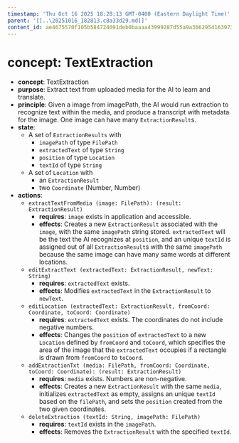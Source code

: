```yaml
---
timestamp: 'Thu Oct 16 2025 18:28:13 GMT-0400 (Eastern Daylight Time)'
parent: '[[..\20251016_182813.c8a33d29.md]]'
content_id: ae4675570f105b584724091deb0baaaa43999287d55a9a366295416397310797
---
```


# concept: TextExtraction

* **concept**: TextExtraction
* **purpose**: Extract text from uploaded media for the AI to learn and translate.
* **principle**: Given a image from imagePath, the AI would run extraction to recognize text within the media, and produce a transcript with metadata for the image. One image can have many `ExtractionResult`s.
* **state**:
  * A set of `ExtractionResults` with
    * `imagePath` of type `FilePath`
    * `extractedText` of type `String`
    * `position` of type `Location`
    * `textId` of type `String`
  * A set of `Location` with
    * an `ExtractionResult`
    * two `Coordinate` (Number, Number)
* **actions**:
  * `extractTextFromMedia (image: FilePath): (result: ExtractionResult)`
    * **requires**: `image` exists in application and accessible.
    * **effects**: Creates a new `ExtractionResult` associated with the `image`, with the same `imagePath` string stored. `extractedText` will be the text the AI recognizes at `position`, and an unique `textId` is assigned out of all `ExtractionResult`s with the same `imagePath` because the same image can have many same words at different locations.
  * `editExtractText (extractedText: ExtractionResult, newText: String)`
    * **requires**: `extractedText` exists.
    * **effects**: Modifies `extractedText` in the `ExtractionResult` to `newText`.
  * `editLocation (extractedText: ExtractionResult, fromCoord: Coordinate, toCoord: Coordinate)`
    * **requires**: `extractedText` exists. The coordinates do not include negative numbers.
    * **effects**: Changes the `position` of `extractedText` to a new `Location` defined by `fromCoord` and `toCoord`, which specifies the area of the image that the `extractedText` occupies if a rectangle is drawn from `fromCoord` to `toCoord`.
  * `addExtractionTxt (media: FilePath, fromCoord: Coordinate, toCoord: Coordinate): (result: ExtractionResult)`
    * **requires**: `media` exists. Numbers are non-negative.
    * **effects**: Creates a new `ExtractionResult` with the same `media`, initializes `extractedText` as empty, assigns an unique `textId` based on the `filePath`, and sets the `position` created from the two given coordinates.
  * `deleteExtraction (textId: String, imagePath: FilePath)`
    * **requires**: `textId` exists in the `imagePath`.
    * **effects**: Removes the `ExtractionResult` with the specified `textId`.
